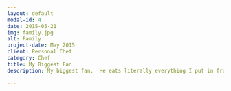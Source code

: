 ```yaml
---
layout: default
modal-id: 4
date: 2015-05-21
img: family.jpg
alt: Family
project-date: May 2015
client: Personal Chef
category: Chef
title: My Biggest Fan
description: My biggest fan.  He eats literally everything I put in front of him.  If it's Everett approved, I'm willing to make it again for friends and family.

---
```

